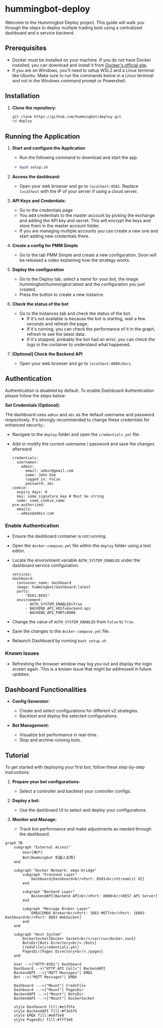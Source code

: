 # hummingbot-deploy

Welcome to the Hummingbot Deploy project. This guide will walk you through the steps to deploy multiple trading bots using a centralized dashboard and a service backend.

## Prerequisites

- Docker must be installed on your machine. If you do not have Docker installed, you can download and install it from [Docker's official site](https://www.docker.com/products/docker-desktop).
- If you are on Windows, you'll need to setup WSL2 and a Linux terminal like Ubuntu. Make sure to run the commands below in a Linux terminal and not in the Windows command prompt or Powershell.

## Installation

1. **Clone the repository:**
   ```bash
   git clone https://github.com/hummingbot/deploy.git
   cd deploy
   ```

## Running the Application

1. **Start and configure the Application**
   - Run the following command to download and start the app.
   - ```bash
     bash setup.sh
     ```
2. **Access the dashboard:**
   - Open your web browser and go to `localhost:8501`. Replace `localhost` with the IP of your server if using a cloud server.

3. **API Keys and Credentials:**
   - Go to the credentials page
   - You add credentials to the master account by picking the exchange and adding the API key and secret. This will encrypt the keys and store them in the master account folder.
   - If you are managing multiple accounts you can create a new one and start adding new credentials there.

4. **Create a config for PMM Simple**
   - Go to the tab PMM Simple and create a new configuration. Soon will be released a video explaining how the strategy works.

5. **Deploy the configuration**
   - Go to the Deploy tab, select a name for your bot, the image hummingbot/hummingbot:latest and the configuration you just created.
   - Press the button to create a new instance.

6. **Check the status of the bot**
   - Go to the Instances tab and check the status of the bot.
     - If it's not available is because the bot is starting, wait a few seconds and refresh the page.
     - If it's running, you can check the performance of it in the graph, refresh to see the latest data.
     - If it's stopped, probably the bot had an error, you can check the logs in the container to understand what happened.

7. **[Optional] Check the Backend API**
   -  Open your web browser and go to `localhost:8000/docs`.

## Authentication

Authentication is disabled by default. To enable Dashboard Authentication please follow the steps below: 

**Set Credentials (Optional):**

The dashboard uses `admin` and `abc` as the default username and password respectively. It's strongly recommended to change these credentials for enhanced security.:

- Navigate to the `deploy` folder and open the `credentials.yml` file.
- Add or modify the current username / password and save the changes afterward
  
  ```
  credentials:
    usernames:
      admin:
        email: admin@gmail.com
        name: John Doe
        logged_in: False
        password: abc
  cookie:
    expiry_days: 0
    key: some_signature_key # Must be string
    name: some_cookie_name
  pre-authorized:
    emails:
    - admin@admin.com
  ```  
### Enable Authentication

- Ensure the dashboard container is not running.
- Open the `docker-compose.yml` file within the `deploy` folder using a text editor.
- Locate the environment variable `AUTH_SYSTEM_ENABLED` under the dashboard service configuration.
  
  ```
  services:
  dashboard:
    container_name: dashboard
    image: hummingbot/dashboard:latest
    ports:
      - "8501:8501"
    environment:
        - AUTH_SYSTEM_ENABLED=True
        - BACKEND_API_HOST=backend-api
        - BACKEND_API_PORT=8000
  ```
- Change the value of `AUTH_SYSTEM_ENABLED` from `False` to `True`.
- Save the changes to the `docker-compose.yml` file.
- Relaunch Dashboard by running `bash setup.sh`
  
### Known Issues
- Refreshing the browser window may log you out and display the login screen again. This is a known issue that might be addressed in future updates.


## Dashboard Functionalities

- **Config Generator:**
  - Create and select configurations for different v2 strategies.
  - Backtest and deploy the selected configurations.

- **Bot Management:**
  - Visualize bot performance in real-time.
  - Stop and archive running bots.

## Tutorial

To get started with deploying your first bot, follow these step-by-step instructions:

1. **Prepare your bot configurations:**
   - Select a controller and backtest your controller configs.

2. **Deploy a bot:**
   - Use the dashboard UI to select and deploy your configurations.

3. **Monitor and Manage:**
   - Track bot performance and make adjustments as needed through the dashboard.

```
graph TB
    subgraph "External Access"
        User[用户]
        Bot[Hummingbot 机器人实例]
    end
    
    subgraph "Docker Network: emqx-bridge"
        subgraph "Frontend Layer"
            Dashboard[Dashboard<br/>Port: 8501<br/>Streamlit UI]
        end
        
        subgraph "Backend Layer"
            BackendAPI[Backend API<br/>Port: 8000<br/>REST API Server]
        end
        
        subgraph "Message Broker Layer"
            EMQX[EMQX Broker<br/>Port: 1883 MQTT<br/>Port: 18083 Dashboard<br/>Port: 8083 WebSocket]
        end
    end
    
    subgraph "Host System"
        DockerSocket[Docker Socket<br/>/var/run/docker.sock]
        BotsDir[Bots Directory<br/>./bots]
        CredsFile[credentials.yml]
        PagesDir[Pages Directory<br/>./pages]
    end
    
    User -->|"HTTP:8501"| Dashboard
    Dashboard -->|"HTTP API Calls"| BackendAPI
    BackendAPI -->|"MQTT Messages"| EMQX
    Bot -->|"MQTT Messages"| EMQX
    
    Dashboard -.->|"Mount"| CredsFile
    Dashboard -.->|"Mount"| PagesDir
    BackendAPI -.->|"Mount"| BotsDir
    BackendAPI -.->|"Mount"| DockerSocket
    
    style Dashboard fill:#e1f5fe
    style BackendAPI fill:#f3e5f5
    style EMQX fill:#e8f5e8
    style PagesDir fill:#fff3e0
    ```